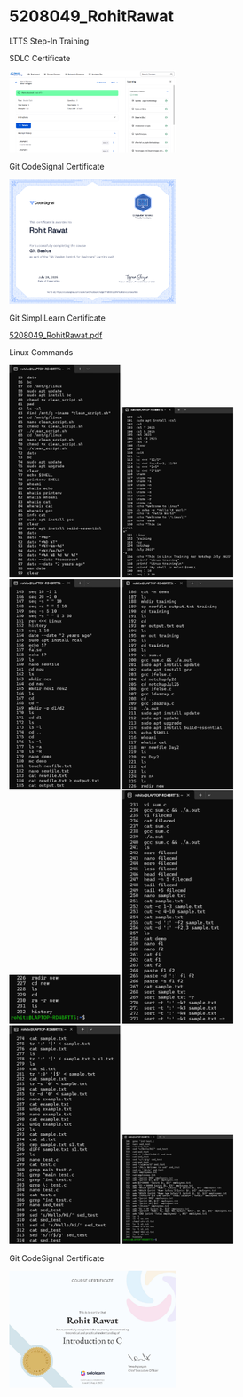 # 5208049_RohitRawat
LTTS Step-In Training

SDLC Certificate


<img src="https://github.com/rohit-77777/5208049_RohitRawat/blob/main/SDLC/5208049_RohitRawat.png" alt="5208049_RohitRawat" width="300" />







Git CodeSignal Certificate

<img src="https://github.com/rohit-77777/5208049_RohitRawat/blob/main/Git/5208049_RohitRawat.png" alt="5208049_RohitRawat" width="300" />








Git SimpliLearn Certificate

[5208049_RohitRawat.pdf](https://github.com/rohit-77777/5208049_RohitRawat/raw/main/Git/5208049_RohitRawat.pdf)



Linux Commands



<p float="left">
  <img src="https://github.com/rohit-77777/5208049_RohitRawat/blob/main/Linux/LinuxCommand1.png" width="200" />
  <img src="https://github.com/rohit-77777/5208049_RohitRawat/blob/main/Linux/LinuxCommand2.png" width="200" />
  <img src="https://github.com/rohit-77777/5208049_RohitRawat/blob/main/Linux/LinuxCommand3.png" width="200" />
  <img src="https://github.com/rohit-77777/5208049_RohitRawat/blob/main/Linux/LinuxCommand4.png" width="200" />
    <img src="https://github.com/rohit-77777/5208049_RohitRawat/blob/main/Linux/LinuxCommand5.png" width="200" />
     <img src="https://github.com/rohit-77777/5208049_RohitRawat/blob/main/Linux/LinuxCommand6.png" width="200" />
      <img src="https://github.com/rohit-77777/5208049_RohitRawat/blob/main/Linux/LinuxCommand7.png" width="200" />
       <img src="https://github.com/rohit-77777/5208049_RohitRawat/blob/main/Linux/LinuxCommand8.png" width="200" />
</p>





Git CodeSignal Certificate

<img src="https://github.com/rohit-77777/5208049_RohitRawat/blob/main/C%20Programming/5208049_RohitRawat.jpg" width="300" />